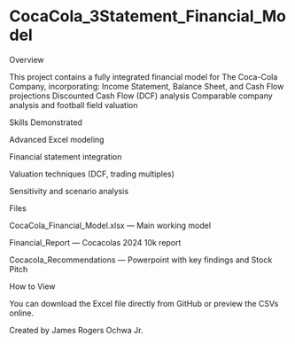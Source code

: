 # CocaCola_3Statement_Financial_Model
Overview

This project contains a fully integrated financial model for The Coca-Cola Company, incorporating:
Income Statement, Balance Sheet, and Cash Flow projections
Discounted Cash Flow (DCF) analysis
Comparable company analysis and football field valuation

Skills Demonstrated

Advanced Excel modeling

Financial statement integration

Valuation techniques (DCF, trading multiples)

Sensitivity and scenario analysis

Files

CocaCola_Financial_Model.xlsx — Main working model

Financial_Report — Cocacolas 2024 10k report

Cocacola_Recommendations — Powerpoint with key findings and Stock Pitch

How to View

You can download the Excel file directly from GitHub or preview the CSVs online.

Created by James Rogers Ochwa Jr.
